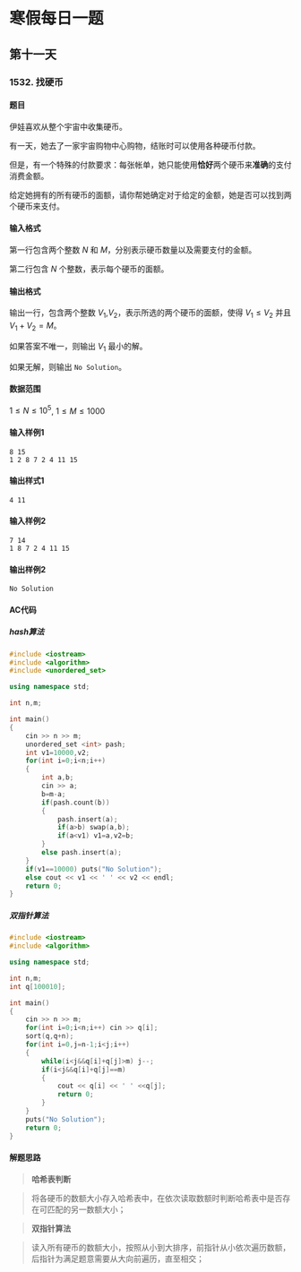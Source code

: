 # 寒假每日一题

## 第十一天

### 1532. 找硬币

#### 题目

伊娃喜欢从整个宇宙中收集硬币。

有一天，她去了一家宇宙购物中心购物，结账时可以使用各种硬币付款。

但是，有一个特殊的付款要求：每张帐单，她只能使用**恰好**两个硬币来**准确**的支付消费金额。

给定她拥有的所有硬币的面额，请你帮她确定对于给定的金额，她是否可以找到两个硬币来支付。

####  输入格式

第一行包含两个整数 $N$ 和 $M$，分别表示硬币数量以及需要支付的金额。

第二行包含 $N$ 个整数，表示每个硬币的面额。

#### 输出格式

输出一行，包含两个整数 $V_1$,$V_2$，表示所选的两个硬币的面额，使得 $V_1≤V_2$ 并且 $V_1+V_2=M$。

如果答案不唯一，则输出 $V_1$ 最小的解。

如果无解，则输出 `No Solution`。

#### 数据范围

$1≤N≤10^5$,
$1≤M≤1000$

#### 输入样例1

```
8 15
1 2 8 7 2 4 11 15
```

#### 输出样式1

```
4 11
```

#### 输入样例2

```
7 14
1 8 7 2 4 11 15
```

#### 输出样例2

```
No Solution
```

#### AC代码

##### hash算法

```c++
#include <iostream>
#include <algorithm>
#include <unordered_set>

using namespace std;

int n,m;

int main()
{
    cin >> n >> m;
    unordered_set <int> pash;
    int v1=10000,v2;
    for(int i=0;i<n;i++)
    {
        int a,b;
        cin >> a;
        b=m-a;
        if(pash.count(b))
        {
            pash.insert(a);
            if(a>b) swap(a,b);
            if(a<v1) v1=a,v2=b;
        }
        else pash.insert(a);
    }
    if(v1==10000) puts("No Solution");
    else cout << v1 << ' ' << v2 << endl;
    return 0;
}
```

##### 双指针算法

```c++
#include <iostream>
#include <algorithm>

using namespace std;

int n,m;
int q[100010];

int main()
{
    cin >> n >> m;
    for(int i=0;i<n;i++) cin >> q[i];
    sort(q,q+n);
    for(int i=0,j=n-1;i<j;i++)
    {
        while(i<j&&q[i]+q[j]>m) j--;
        if(i<j&&q[i]+q[j]==m)
        {
            cout << q[i] << ' ' <<q[j];
            return 0;
        }
    }
    puts("No Solution");
    return 0;
}
```



#### 解题思路

> **哈希表判断**

>  将各硬币的数额大小存入哈希表中，在依次读取数额时判断哈希表中是否存在可匹配的另一数额大小； 

> **双指针算法**

> 读入所有硬币的数额大小，按照从小到大排序，前指针从小依次遍历数额，后指针为满足题意需要从大向前遍历，直至相交；
